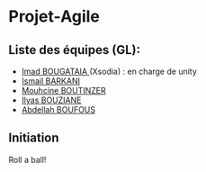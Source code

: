# Projet-Agile 

## Liste des équipes (GL):
  * <a href="https://github.com/Xsodia"> Imad BOUGATAIA  </a>  (Xsodia) : en charge de unity
  * <a href="https://github.com/IsmailBarkani"> Ismail BARKANI </a>
  * <a href="https://github.com/BMouhcine"> Mouhcine BOUTINZER </a>
  * <a href="https://github.com/DarkIlyas"> Ilyas BOUZIANE </a>
  * <a href="https://github.com/boufousabd"> Abdellah BOUFOUS </a>
## Initiation 
Roll a ball!

